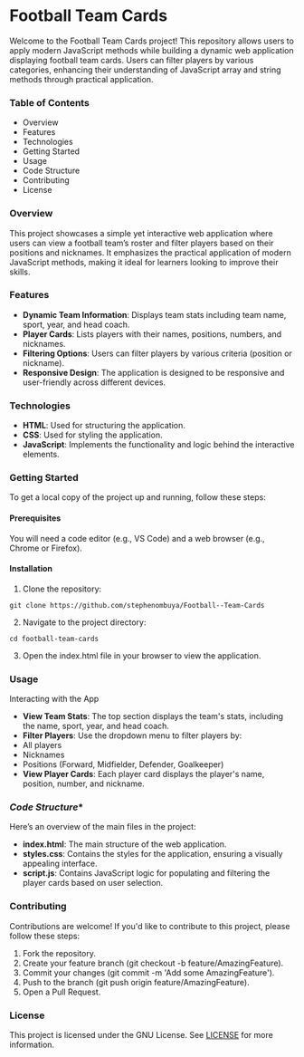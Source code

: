 # **Football Team Cards**
Welcome to the Football Team Cards project! This repository allows users to apply modern JavaScript methods while building a dynamic web application displaying football team cards. Users can filter players by various categories, enhancing their understanding of JavaScript array and string methods through practical application.

### **Table of Contents**
- Overview
- Features
- Technologies
- Getting Started
- Usage
- Code Structure
- Contributing
- License

### **Overview**
This project showcases a simple yet interactive web application where users can view a football team’s roster and filter players based on their positions and nicknames. It emphasizes the practical application of modern JavaScript methods, making it ideal for learners looking to improve their skills.


### **Features**
- **Dynamic Team Information**: Displays team stats including team name, sport, year, and head coach.
- **Player Cards**: Lists players with their names, positions, numbers, and nicknames.
- **Filtering Options**: Users can filter players by various criteria (position or nickname).
- **Responsive Design**: The application is designed to be responsive and user-friendly across different devices.

### **Technologies**
- **HTML**: Used for structuring the application.
- **CSS**: Used for styling the application.
- **JavaScript**: Implements the functionality and logic behind the interactive elements.

### **Getting Started**
To get a local copy of the project up and running, follow these steps:

#### Prerequisites
You will need a code editor (e.g., VS Code) and a web browser (e.g., Chrome or Firefox).

#### Installation
1. Clone the repository:

```
git clone https://github.com/stephenombuya/Football--Team-Cards
```

2. Navigate to the project directory:

```
cd football-team-cards
```

3. Open the index.html file in your browser to view the application.


### **Usage**
Interacting with the App
- **View Team Stats**: The top section displays the team's stats, including the name, sport, year, and head coach.
- **Filter Players**: Use the dropdown menu to filter players by:
- All players
- Nicknames
- Positions (Forward, Midfielder, Defender, Goalkeeper)
- **View Player Cards**: Each player card displays the player's name, position, number, and nickname.

### *Code Structure**
Here’s an overview of the main files in the project:

- **index.html**: The main structure of the web application.
- **styles.css**: Contains the styles for the application, ensuring a visually appealing interface.
- **script.js**: Contains JavaScript logic for populating and filtering the player cards based on user selection.


### **Contributing**
Contributions are welcome! If you'd like to contribute to this project, please follow these steps:

1. Fork the repository.
2. Create your feature branch (git checkout -b feature/AmazingFeature).
3. Commit your changes (git commit -m 'Add some AmazingFeature').
4. Push to the branch (git push origin feature/AmazingFeature).
5. Open a Pull Request.


### **License**
This project is licensed under the GNU License. See [LICENSE](https://github.com/stephenombuya/Football--Team-Cards/blob/main/LICENSE) for more information.

